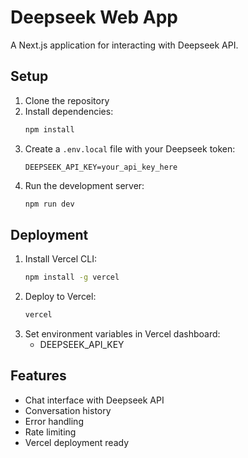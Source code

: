 # Deepseek Web App

A Next.js application for interacting with Deepseek API.

## Setup

1. Clone the repository
2. Install dependencies:
   ```bash
   npm install
   ```
3. Create a `.env.local` file with your Deepseek token:
   ```
   DEEPSEEK_API_KEY=your_api_key_here
   ```
4. Run the development server:
   ```bash
   npm run dev
   ```

## Deployment

1. Install Vercel CLI:
   ```bash
   npm install -g vercel
   ```
2. Deploy to Vercel:
   ```bash
   vercel
   ```
3. Set environment variables in Vercel dashboard:
   - DEEPSEEK_API_KEY

## Features

- Chat interface with Deepseek API
- Conversation history
- Error handling
- Rate limiting
- Vercel deployment ready
